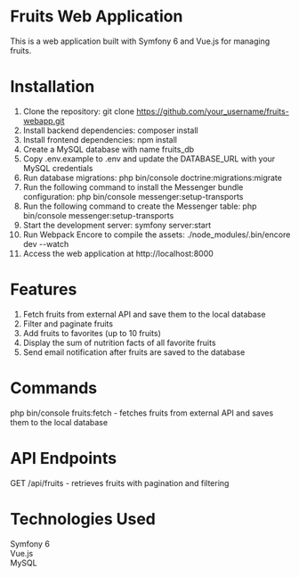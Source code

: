 # Fruits Web Application
This is a web application built with Symfony 6 and Vue.js for managing fruits.

# Installation
1. Clone the repository: git clone https://github.com/your_username/fruits-webapp.git
2. Install backend dependencies: composer install
3. Install frontend dependencies: npm install
4. Create a MySQL database with name fruits_db
5. Copy .env.example to .env and update the DATABASE_URL with your MySQL credentials
6. Run database migrations: php bin/console doctrine:migrations:migrate
7. Run the following command to install the Messenger bundle configuration:
  php  bin/console messenger:setup-transports
8. Run the following command to create the Messenger table:
  php bin/console messenger:setup-transports
9. Start the development server: symfony server:start
10. Run Webpack Encore to compile the assets: ./node_modules/.bin/encore dev --watch
11. Access the web application at http://localhost:8000
# Features
1. Fetch fruits from external API and save them to the local database
2. Filter and paginate fruits
3. Add fruits to favorites (up to 10 fruits)
4. Display the sum of nutrition facts of all favorite fruits
5. Send email notification after fruits are saved to the database
# Commands
php bin/console fruits:fetch - fetches fruits from external API and saves them to the local database
# API Endpoints
GET /api/fruits - retrieves fruits with pagination and filtering

# Technologies Used
Symfony 6 \
Vue.js \
MySQL 


